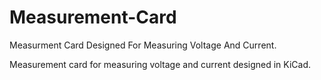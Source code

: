 # Measurement-Card
Measurment Card Designed For Measuring Voltage And Current.

Measurement card for measuring voltage and current designed in KiCad.
